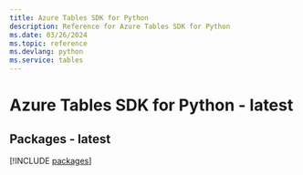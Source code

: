 ```yaml
---
title: Azure Tables SDK for Python
description: Reference for Azure Tables SDK for Python
ms.date: 03/26/2024
ms.topic: reference
ms.devlang: python
ms.service: tables
---
```

# Azure Tables SDK for Python - latest
## Packages - latest
[!INCLUDE [packages](tables-index.md)]
